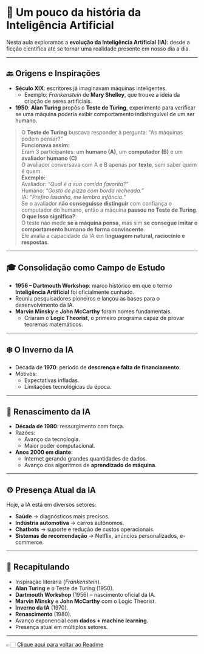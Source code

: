 # 🧠 Um pouco da história da Inteligência Artificial  

Nesta aula exploramos a **evolução da Inteligência Artificial (IA)**: desde a ficção científica até se tornar uma realidade presente em nosso dia a dia.  

---

## 🔙 Origens e Inspirações  

- **Século XIX**: escritores já imaginavam máquinas inteligentes.  
  - Exemplo: *Frankenstein* de **Mary Shelley**, que trouxe a ideia da criação de seres artificiais.  
- **1950**: **Alan Turing** propôs o **Teste de Turing**, experimento para verificar se uma máquina poderia exibir comportamento indistinguível de um ser humano.  
> O **Teste de Turing** buscava responder à pergunta: "As máquinas podem pensar?"  
> **Funcionava assim:**  
> Eram 3 participantes: um **humano (A)**, um **computador (B)** e um **avaliador humano (C)**  
> O avaliador conversava com A e B apenas por **texto**, sem saber quem é quem.  
> **Exemplo:**  
> Avaliador: *“Qual é a sua comida favorita?”*  
> Humano: *“Gosto de pizza com borda recheada.”*  
> IA: *“Prefiro lasanha, me lembra infância.”*  
> Se o avaliador **não conseguisse distinguir** com confiança o computador do humano, então a máquina **passou no Teste de Turing**.  
> **O que isso significa?**  
> O teste não mede **se a máquina pensa**, mas sim **se consegue imitar o comportamento humano de forma convincente**.  
> Ele avalia a capacidade da IA em **linguagem natural, raciocínio e respostas**.

---

## 🎓 Consolidação como Campo de Estudo  

- **1956 – Dartmouth Workshop**: marco histórico em que o termo **Inteligência Artificial** foi oficialmente cunhado.  
- Reuniu pesquisadores pioneiros e lançou as bases para o desenvolvimento da IA.  
- **Marvin Minsky** e **John McCarthy** foram nomes fundamentais.  
  - Criaram o **Logic Theorist**, o primeiro programa capaz de provar teoremas matemáticos.  

---

## ❄️ O Inverno da IA  

- Década de **1970**: período de **descrença e falta de financiamento**.  
- Motivos:  
  - Expectativas infladas.  
  - Limitações tecnológicas da época.  

---

## 🌅 Renascimento da IA  

- **Década de 1980**: ressurgimento com força.  
- Razões:  
  - Avanço da tecnologia.  
  - Maior poder computacional.  
- **Anos 2000 em diante**:  
  - Internet gerando grandes quantidades de dados.  
  - Avanço dos algoritmos de **aprendizado de máquina**.  

---

## ⚙️ Presença Atual da IA  

Hoje, a IA está em diversos setores:  

- **Saúde** → diagnósticos mais precisos.  
- **Indústria automotiva** → carros autônomos.  
- **Chatbots** → suporte e redução de custos operacionais.  
- **Sistemas de recomendação** → Netflix, anúncios personalizados, e-commerce.  

---

## 📌 Recapitulando  

- Inspiração literária (*Frankenstein*).  
- **Alan Turing** e o Teste de Turing (1950).  
- **Dartmouth Workshop** (1956) – nascimento oficial da IA.  
- **Marvin Minsky** e **John McCarthy** com o Logic Theorist.  
- **Inverno da IA** (1970).  
- **Renascimento** (1980).  
- Avanço exponencial com **dados + machine learning**.  
- Presença atual em múltiplos setores.  

---

👉🏻 [Clique aqui para voltar ao Readme](https://github.com/DrikaDev/Estudando-AWS-Fundamentos-de-IA-Generativa-com-Bedrock/blob/main/README.md)

